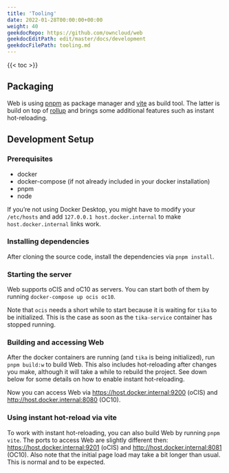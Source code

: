 ```yaml
---
title: 'Tooling'
date: 2022-01-28T00:00:00+00:00
weight: 40
geekdocRepo: https://github.com/owncloud/web
geekdocEditPath: edit/master/docs/development
geekdocFilePath: tooling.md
---
```


{{< toc >}}

## Packaging

Web is using [pnpm](https://pnpm.io/) as package manager and [vite](https://vitejs.dev/) as build tool. The latter is build on top of [rollup](https://rollupjs.org/) and brings some additional features such as instant hot-reloading.

## Development Setup

### Prerequisites

- docker
- docker-compose (if not already included in your docker installation)
- pnpm
- node

If you’re not using Docker Desktop, you might have to modify your `/etc/hosts` and add `127.0.0.1 host.docker.internal` to make `host.docker.internal` links work.

### Installing dependencies

After cloning the source code, install the dependencies via `pnpm install`.

### Starting the server

Web supports oCIS and oC10 as servers. You can start both of them by running `docker-compose up ocis oc10`.

Note that `ocis` needs a short while to start because it is waiting for `tika` to be initialized. This is the case as soon as the `tika-service` container has stopped running.

### Building and accessing Web

After the docker containers are running (and `tika` is being initialized), run `pnpm build:w` to build Web. This also includes hot-reloading after changes you make, although it will take a while to rebuild the project. See down below for some details on how to enable instant hot-reloading.

Now you can access Web via https://host.docker.internal:9200 (oCIS) and http://host.docker.internal:8080 (OC10).

### Using instant hot-reload via vite

To work with instant hot-reloading, you can also build Web by running `pnpm vite`. The ports to access Web are slightly different then: https://host.docker.internal:9201 (oCIS) and http://host.docker.internal:8081 (OC10). Also note that the initial page load may take a bit longer than usual. This is normal and to be expected.
